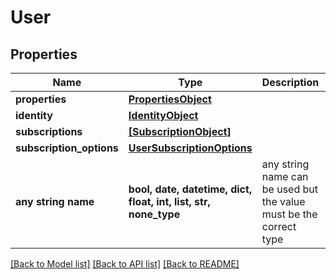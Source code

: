 # User


## Properties
Name | Type | Description | Notes
------------ | ------------- | ------------- | -------------
**properties** | [**PropertiesObject**](PropertiesObject.md) |  | [optional] 
**identity** | [**IdentityObject**](IdentityObject.md) |  | [optional] 
**subscriptions** | [**[SubscriptionObject]**](SubscriptionObject.md) |  | [optional] 
**subscription_options** | [**UserSubscriptionOptions**](UserSubscriptionOptions.md) |  | [optional] 
**any string name** | **bool, date, datetime, dict, float, int, list, str, none_type** | any string name can be used but the value must be the correct type | [optional]

[[Back to Model list]](../README.md#documentation-for-models) [[Back to API list]](../README.md#documentation-for-api-endpoints) [[Back to README]](../README.md)


